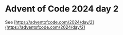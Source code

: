 # Advent of Code 2024 day 2

See [https://adventofcode.com/2024/day/2](https://adventofcode.com/2024/day/2)
